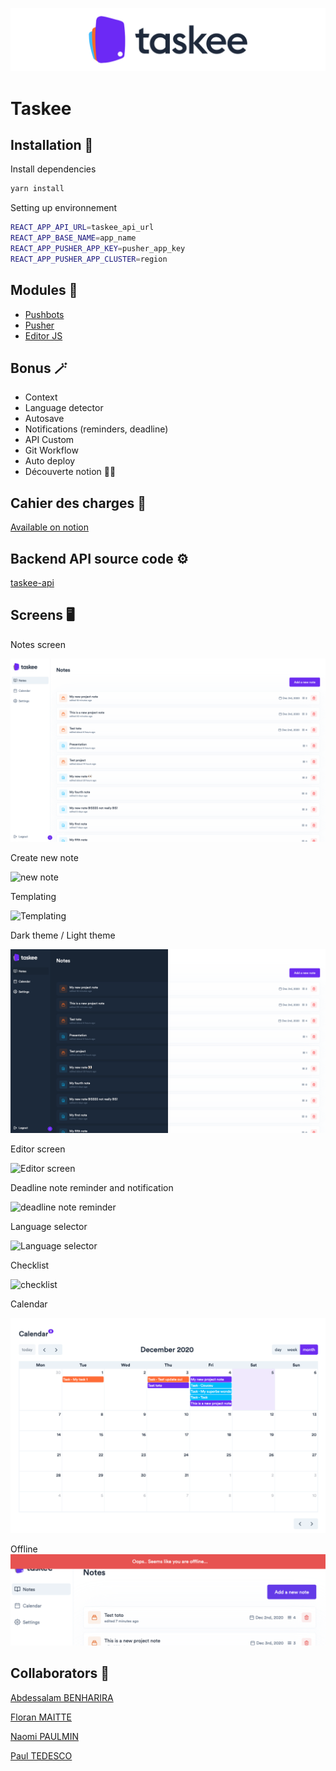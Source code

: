![Taskee logo](./preview/taskee-banner.png?width=302&height=104)
# Taskee

## **Installation 🚀**

Install dependencies

```bash
yarn install
```

Setting up environnement

```bash
REACT_APP_API_URL=taskee_api_url
REACT_APP_BASE_NAME=app_name
REACT_APP_PUSHER_APP_KEY=pusher_app_key
REACT_APP_PUSHER_APP_CLUSTER=region
```

## **Modules 🧱**
 - [Pushbots](https://pushbots.com/)
 - [Pusher](https://pusher.com/)
 - [Editor JS](https://editorjs.io/)
 
 ## **Bonus 🪄**
  - Context
  - Language detector
  - Autosave
  - Notifications (reminders, deadline)
  - API Custom
  - Git Workflow
  - Auto deploy
  - Découverte notion 💯😉
  

## **Cahier des charges 📕**
[Available on notion](https://www.notion.so/Cahier-des-charges-5675a61bd6014a138a60388327a5e0cc)

## **Backend API source code ⚙️** 

[taskee-api](https://github.com/codebynao/taskee-api)

## **Screens 🖥**

Notes screen

![Notes](./preview/notes_screen.png)

Create new note

![new note](./preview/create_note.png)

Templating

![Templating](./preview/template.png)

Dark theme / Light theme

![Theming](./preview/theme.png)

Editor screen

![Editor screen](./preview/editor_screen.png)

Deadline note reminder and notification

![deadline note reminder](./preview/deadline.png)

Language selector

![Language selector](./preview/language.png)

Checklist

![checklist](./preview/checklist.png)

Calendar

![calendar](./preview/calendar.png)

Offline
![checklist](./preview/offline.png)

## **Collaborators 🤖**

[Abdessalam BENHARIRA](https://github.com/itsabdessalam)

[Floran MAITTE](https://github.com/Floran-mtte)

[Naomi PAULMIN](https://github.com/codebynao)

[Paul TEDESCO](https://github.com/PaulTedesco)
